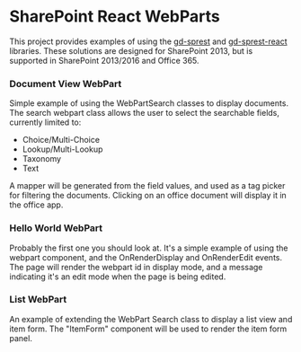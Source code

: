 # SharePoint React WebParts
This project provides examples of using the [gd-sprest](https://gunjandatta.github.io/sprest/) and [gd-sprest-react](https://github.com/gunjandatta/sprest-react) libraries. These solutions are designed for SharePoint 2013, but is supported in SharePoint 2013/2016 and Office 365.

### Document View WebPart
Simple example of using the WebPartSearch classes to display documents. The search webpart class allows the user to select the searchable fields, currently limited to:
* Choice/Multi-Choice
* Lookup/Multi-Lookup
* Taxonomy
* Text

A mapper will be generated from the field values, and used as a tag picker for filtering the documents. Clicking on an office document will display it in the office app.

### Hello World WebPart
Probably the first one you should look at. It's a simple example of using the webpart component, and the OnRenderDisplay and OnRenderEdit events. The page will render the webpart id in display mode, and a message indicating it's an edit mode when the page is being edited.

### List WebPart
An example of extending the WebPart Search class to display a list view and item form. The "ItemForm" component will be used to render the item form panel.